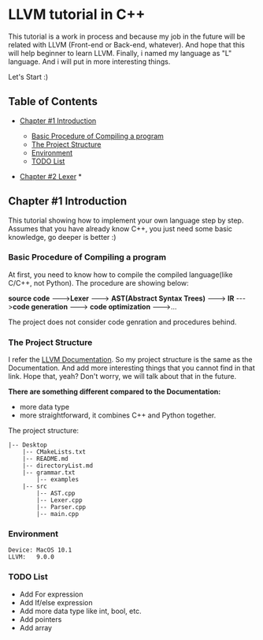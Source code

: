 # LLVM tutorial in C++ 

This tutorial is a work in process and because my job in the future will be related with LLVM (Front-end or Back-end, whatever). And hope that this will help beginner to learn LLVM.
Finally, i named my language as "L" language. And i will put in more interesting things. 

Let's Start :)

## Table of Contents

*	[Chapter #1 Introduction](#chapter-1-introduction)
	* [Basic Procedure of Compiling a program](#Basic-Procedure-of-Compiling-a-program)
	* [The Project Structure](#the-project-structure)
	* [Environment](#Environment)
	* [TODO List](#TODO-List)

*	[Chapter #2 Lexer](#chater-2-Lexer)
	* 

## Chapter #1 Introduction

This tutorial showing how to implement your own language step by step. Assumes that you have already know C++, you just need some basic knowledge, go deeper is better :) 


### Basic Procedure of Compiling a program
At first, you need to know how to compile the compiled language(like C/C++, not Python). 
The procedure are showing below:


**source code** --->**Lexer** ---> **AST(Abstract Syntax Trees)** ---> **IR** --->**code generation** ---> **code optimization** --->...

The project does not consider code genration and procedures behind.

### The Project Structure
I refer the [LLVM Documentation](http://llvm.org/docs/tutorial/MyFirstLanguageFrontend/index.html). So my project structure is the same as the Documentation. And add more interesting things that you cannot find in that link. Hope that, yeah? Don't worry, we will talk about that in the future.

**There are something different compared to the Documentation:**

* more data type
* more straightforward, it combines C++ and Python together. 

The project structure:

```
|-- Desktop
    |-- CMakeLists.txt
    |-- README.md
    |-- directoryList.md
    |-- grammar.txt
        |-- examples
    |-- src
        |-- AST.cpp
        |-- Lexer.cpp
        |-- Parser.cpp
        |-- main.cpp
```

### Environment
```
Device: MacOS 10.1	
LLVM:	9.0.0
```

### TODO List

* Add For expression
* Add If/else expression
* Add more data type like int, bool, etc.
* Add pointers
* Add array 


